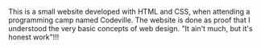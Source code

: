 This is a small website developed with HTML and CSS, when attending a programming camp named Codeville. The website is done as proof that I understood the very basic concepts of web design. "It ain't much, but it's honest work"!!!
